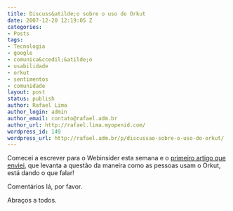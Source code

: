 ```yaml
---
title: Discuss&atilde;o sobre o uso do Orkut
date: 2007-12-20 12:19:05 Z
categories:
- Posts
tags:
- Tecnologia
- google
- comunica&ccedil;&atilde;o
- usabilidade
- orkut
- sentimentos
- comunidade
layout: post
status: publish
author: Rafael Lima
author_login: admin
author_email: contato@rafael.adm.br
author_url: http://rafael.lima.myopenid.com/
wordpress_id: 149
wordpress_url: http://rafael.adm.br/p/discussao-sobre-o-uso-do-orkut/
---
```


Comecei a escrever para o Webinsider esta semana e o <a href="http://webinsider.uol.com.br/index.php/2007/12/19/qual-e-mesmo-o-sentido-do-orkut/">primeiro artigo que enviei</a>, que levanta a quest&atilde;o da maneira como as pessoas usam o Orkut, est&aacute; dando o que falar!

Coment&aacute;rios l&aacute;, por favor.

Abra&ccedil;os a todos.
